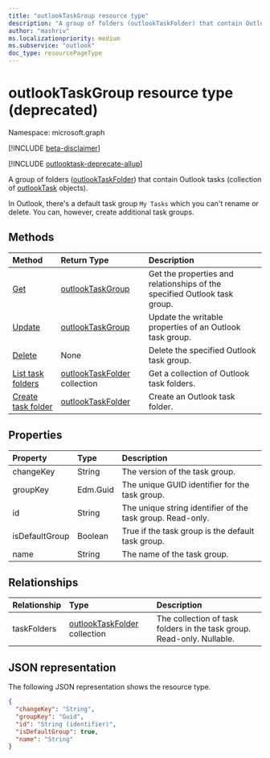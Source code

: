 ```yaml
---
title: "outlookTaskGroup resource type"
description: "A group of folders (outlookTaskFolder) that contain Outlook tasks (collection of outlookTask objects). "
author: "mashriv"
ms.localizationpriority: medium
ms.subservice: "outlook"
doc_type: resourcePageType
---
```


# outlookTaskGroup resource type (deprecated)

Namespace: microsoft.graph

[!INCLUDE [beta-disclaimer](../../includes/beta-disclaimer.md)]

[!INCLUDE [outlooktask-deprecate-allup](../../includes/outlooktask-deprecate-allup.md)]


A group of folders ([outlookTaskFolder](outlooktaskfolder.md)) that contain Outlook tasks (collection of [outlookTask](outlooktask.md) objects). 

In Outlook, there's a default task group `My Tasks` which you can't rename or delete. You can, however, create additional task groups. 


## Methods

| Method		   | Return Type	|Description|
|:---------------|:--------|:----------|
|[Get](../api/outlooktaskgroup-get.md) | [outlookTaskGroup](outlooktaskgroup.md) |Get the properties and relationships of the specified Outlook task group.|
|[Update](../api/outlooktaskgroup-update.md) | [outlookTaskGroup](outlooktaskgroup.md)	|Update the writable properties of an Outlook task group. |
|[Delete](../api/outlooktaskgroup-delete.md) | None |Delete the specified Outlook task group. |
|[List task folders](../api/outlooktaskgroup-list-taskfolders.md) |[outlookTaskFolder](outlooktaskfolder.md) collection| Get a collection of Outlook task folders.|
|[Create task folder](../api/outlooktaskgroup-post-taskfolders.md) |[outlookTaskFolder](outlooktaskfolder.md)| Create an Outlook task folder.|

## Properties
| Property	   | Type	|Description|
|:---------------|:--------|:----------|
|changeKey|String|The version of the task group.|
|groupKey|Edm.Guid|The unique GUID identifier for the task group.|
|id|String|The unique string identifier of the task group. Read-only.|
|isDefaultGroup|Boolean|True if the task group is the default task group.|
|name|String|The name of the task group.|

## Relationships
| Relationship | Type	|Description|
|:---------------|:--------|:----------|
|taskFolders|[outlookTaskFolder](outlooktaskfolder.md) collection| The collection of task folders in the task group. Read-only. Nullable.|

## JSON representation
The following JSON representation shows the resource type.

<!-- {
  "blockType": "resource",
  "optionalProperties": [

  ],
  "keyProperty": "id",
  "baseType":"microsoft.graph.entity",  
  "@odata.type": "microsoft.graph.outlookTaskGroup"
}-->

```json
{
  "changeKey": "String",
  "groupKey": "Guid",
  "id": "String (identifier)",
  "isDefaultGroup": true,
  "name": "String"
}

```

<!-- uuid: 8fcb5dbc-d5aa-4681-8e31-b001d5168d79
2015-10-25 14:57:30 UTC -->
<!--
{
  "type": "#page.annotation",
  "description": "outlookTaskGroup resource",
  "keywords": "",
  "section": "documentation",
  "tocPath": "",
  "suppressions": []
}
-->


